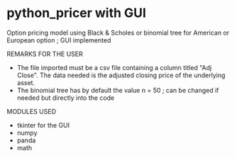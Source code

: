 # python_pricer with GUI
Option pricing model using Black & Scholes or binomial tree for American or European option ; GUI implemented



REMARKS FOR THE USER
- The file imported must be a csv file containing a column titled "Adj Close". The data needed is the adjusted closing price of the underlying asset.
- The binomial tree has by default the value n = 50 ; can be changed if needed but directly into the code


MODULES USED
- tkinter for the GUI
- numpy
- panda
- math
